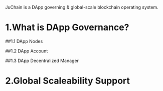 JuChain is a DApp governing & global-scale blockchain operating system.

1.What is DApp Governance?
===

##1.1 DApp Nodes

##1.2 DApp Account

##1.3 DApp Decentralized Manager


2.Global Scaleability Support
===
